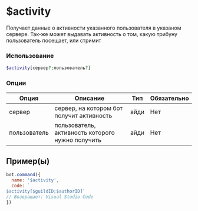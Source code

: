# $activity
Получает данные о активности указанного пользователя в указаном сервере. Так-же может выдавать активность о том, какую трибуну пользователь посещает, или стримит
### Использование
```php
$activity[сервер?;пользователь?]
```

### Опции

| Опция | Описание | Тип | Обязательно |
|--------|-------------|------|----------|
| сервер | сервер, на котором бот получит активность | айди | Нет | 
| пользователь | пользователь, активность которого нужно получить | айди | Нет | 
## Пример(ы)

```javascript
bot.command({
  name: '$activity',
  code: `
$activity[$guildID;$authorID]`
// Возвращает: Visual Studio Code
})
```
